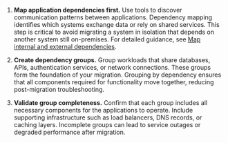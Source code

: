 1. **Map application dependencies first.** Use tools to discover communication patterns between applications. Dependency mapping identifies which systems exchange data or rely on shared services. This step is critical to avoid migrating a system in isolation that depends on another system still on-premises. For detailed guidance, see [Map internal and external dependencies](/azure/cloud-adoption-framework/plan/assess-workloads-for-cloud-migration#map-internal-and-external-dependencies).

2. **Create dependency groups.** Group workloads that share databases, APIs, authentication services, or network connections. These groups form the foundation of your migration. Grouping by dependency ensures that all components required for functionality move together, reducing post-migration troubleshooting.

3. **Validate group completeness.** Confirm that each group includes all necessary components for the applications to operate. Include supporting infrastructure such as load balancers, DNS records, or caching layers. Incomplete groups can lead to service outages or degraded performance after migration.